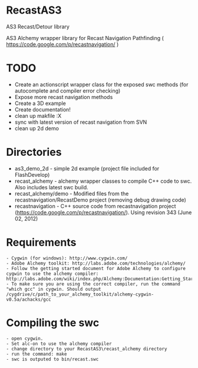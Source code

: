 RecastAS3
=========

AS3 Recast/Detour library

AS3 Alchemy wrapper library for Recast Navigation Pathfinding ( https://code.google.com/p/recastnavigation/ )

TODO
======
- Create an actionscript wrapper class for the exposed swc methods (for autocomplete and compiler error checking)
- Expose more recast navigation methods
- Create a 3D example
- Create documentation!
- clean up makfile :X
- sync with latest version of recast navigation from SVN
- clean up 2d demo

Directories
============
- as3_demo_2d 		- simple 2d example (project file included for FlashDevelop)
- recast_alchemy 		- alchemy wrapper classes to compile C++ code to swc. Also includes latest swc build.
- recast_alchemy/demo - Modified files from the recastnavigation/RecastDemo project (removing debug drawing code)
- recastnavigation 	- C++ source code from recastnavigation project (https://code.google.com/p/recastnavigation/). Using revision 343 (June 02, 2012)

Requirements
============
	- Cygwin (for windows): http://www.cygwin.com/
	- Adobe Alchemy toolkit: http://labs.adobe.com/technologies/alchemy/
	- Follow the getting started document for Adobe Alchemy to configure cygwin to use the alchemy compiler: http://labs.adobe.com/wiki/index.php/Alchemy:Documentation:Getting_Started
	- To make sure you are using the correct compiler, run the command "which gcc" in cygwin. Should output /cygdrive/c/path_to_your_alchemy_toolkit/alchemy-cygwin-v0.5a/achacks/gcc

Compiling the swc
==================
	- open cygwin.
	- Set alc-on to use the alchemy compiler
	- change directory to your RecastAS3\recast_alchemy directory
	- run the command: make
	- swc is outputed to bin/recast.swc